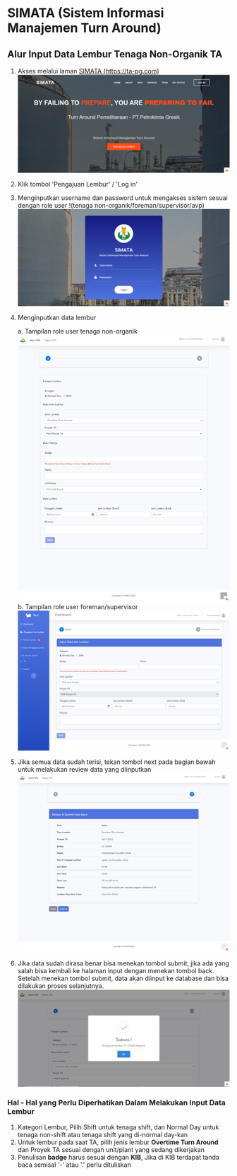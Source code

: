# **SIMATA** (Sistem Informasi Manajemen Turn Around)

## Alur Input Data Lembur Tenaga Non-Organik TA

1. Akses melalui laman [SIMATA (https://ta-pg.com)](https://ta-pg.com)
   ![Landing Page](/assets/1.png "Landing Page")
2. Klik tombol 'Pengajuan Lembur' / 'Log in'
3. Menginputkan username dan password untuk mengakses sistem sesuai dengan role user !(tenaga non-organik/foreman/supervisor/avp) ![Login Page](/assets/2.png "Login Page")
4. Menginputkan data lembur

   a. Tampilan role user tenaga non-organik ![Umum Page](/assets/3.png "Umum Page")
   b. Tampilan role user foreman/supervisor ![SPV Page](/assets/4.png "Umum Page")

5. Jika semua data sudah terisi, tekan tombol next pada bagian bawah untuk melakukan review data yang diinputkan ![Review Page](/assets/5.png "Umum Page")
6. Jika data sudah dirasa benar bisa menekan tombol submit, jika ada yang salah bisa kembali ke halaman input dengan menekan tombol back. Setelah menekan tombol submit, data akan diinput ke database dan bisa dilakukan proses selanjutnya. ![Submit Page](/assets/6.png "Submit Page")

### Hal - Hal yang Perlu Diperhatikan Dalam Melakukan Input Data Lembur

1. Kategori Lembur, Pilih Shift untuk tenaga shift, dan Normal Day untuk tenaga non-shift atau tenaga shift yang di-normal day-kan
2. Untuk lembur pada saat TA, pilih jenis lembur **Overtime Turn Around** dan Proyek TA sesuai dengan unit/plant yang sedang dikerjakan
3. Penulisan **badge** harus sesuai dengan **KIB**, Jika di KIB terdapat tanda baca semisal '-' atau '.' perlu dituliskan

##
